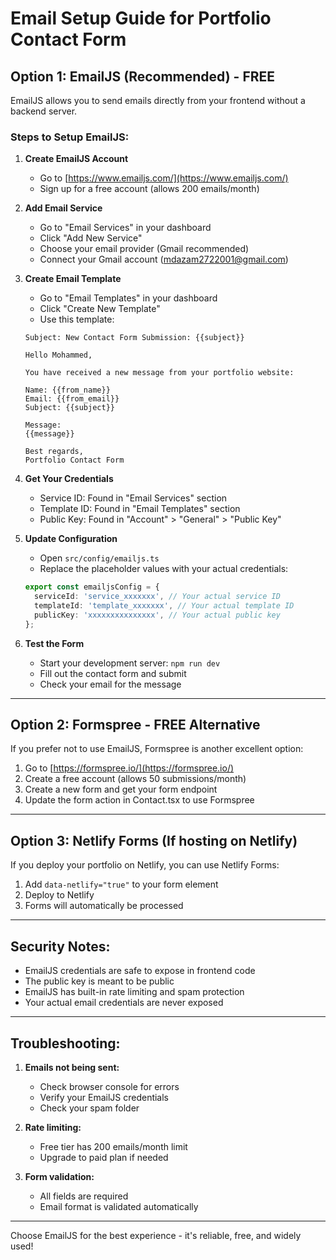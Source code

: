 # Email Setup Guide for Portfolio Contact Form

## Option 1: EmailJS (Recommended) - FREE

EmailJS allows you to send emails directly from your frontend without a backend server.

### Steps to Setup EmailJS:

1. **Create EmailJS Account**
   - Go to [https://www.emailjs.com/](https://www.emailjs.com/)
   - Sign up for a free account (allows 200 emails/month)

2. **Add Email Service**
   - Go to "Email Services" in your dashboard
   - Click "Add New Service"
   - Choose your email provider (Gmail recommended)
   - Connect your Gmail account (mdazam2722001@gmail.com)

3. **Create Email Template**
   - Go to "Email Templates" in your dashboard
   - Click "Create New Template"
   - Use this template:

   ```
   Subject: New Contact Form Submission: {{subject}}

   Hello Mohammed,

   You have received a new message from your portfolio website:

   Name: {{from_name}}
   Email: {{from_email}}
   Subject: {{subject}}

   Message:
   {{message}}

   Best regards,
   Portfolio Contact Form
   ```

4. **Get Your Credentials**
   - Service ID: Found in "Email Services" section
   - Template ID: Found in "Email Templates" section
   - Public Key: Found in "Account" > "General" > "Public Key"

5. **Update Configuration**
   - Open `src/config/emailjs.ts`
   - Replace the placeholder values with your actual credentials:

   ```typescript
   export const emailjsConfig = {
     serviceId: 'service_xxxxxxx', // Your actual service ID
     templateId: 'template_xxxxxxx', // Your actual template ID
     publicKey: 'xxxxxxxxxxxxxxx', // Your actual public key
   };
   ```

6. **Test the Form**
   - Start your development server: `npm run dev`
   - Fill out the contact form and submit
   - Check your email for the message

---

## Option 2: Formspree - FREE Alternative

If you prefer not to use EmailJS, Formspree is another excellent option:

1. Go to [https://formspree.io/](https://formspree.io/)
2. Create a free account (allows 50 submissions/month)
3. Create a new form and get your form endpoint
4. Update the form action in Contact.tsx to use Formspree

---

## Option 3: Netlify Forms (If hosting on Netlify)

If you deploy your portfolio on Netlify, you can use Netlify Forms:

1. Add `data-netlify="true"` to your form element
2. Deploy to Netlify
3. Forms will automatically be processed

---

## Security Notes:

- EmailJS credentials are safe to expose in frontend code
- The public key is meant to be public
- EmailJS has built-in rate limiting and spam protection
- Your actual email credentials are never exposed

---

## Troubleshooting:

1. **Emails not being sent:**
   - Check browser console for errors
   - Verify your EmailJS credentials
   - Check your spam folder

2. **Rate limiting:**
   - Free tier has 200 emails/month limit
   - Upgrade to paid plan if needed

3. **Form validation:**
   - All fields are required
   - Email format is validated automatically

---

Choose EmailJS for the best experience - it's reliable, free, and widely used!
